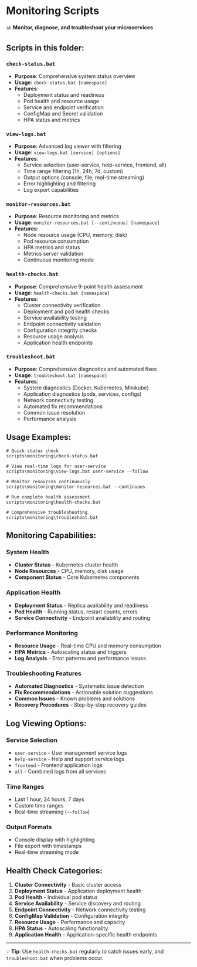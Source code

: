 # Monitoring Scripts

📊 **Monitor, diagnose, and troubleshoot your microservices**

## Scripts in this folder:

### `check-status.bat`
- **Purpose**: Comprehensive system status overview
- **Usage**: `check-status.bat [namespace]`
- **Features**:
  - Deployment status and readiness
  - Pod health and resource usage
  - Service and endpoint verification
  - ConfigMap and Secret validation
  - HPA status and metrics

### `view-logs.bat`
- **Purpose**: Advanced log viewer with filtering
- **Usage**: `view-logs.bat [service] [options]`
- **Features**:
  - Service selection (user-service, help-service, frontend, all)
  - Time range filtering (1h, 24h, 7d, custom)
  - Output options (console, file, real-time streaming)
  - Error highlighting and filtering
  - Log export capabilities

### `monitor-resources.bat`
- **Purpose**: Resource monitoring and metrics
- **Usage**: `monitor-resources.bat [--continuous] [namespace]`
- **Features**:
  - Node resource usage (CPU, memory, disk)
  - Pod resource consumption
  - HPA metrics and status
  - Metrics server validation
  - Continuous monitoring mode

### `health-checks.bat`
- **Purpose**: Comprehensive 9-point health assessment
- **Usage**: `health-checks.bat [namespace]`
- **Features**:
  - Cluster connectivity verification
  - Deployment and pod health checks
  - Service availability testing
  - Endpoint connectivity validation
  - Configuration integrity checks
  - Resource usage analysis
  - Application health endpoints

### `troubleshoot.bat`
- **Purpose**: Comprehensive diagnostics and automated fixes
- **Usage**: `troubleshoot.bat [namespace]`
- **Features**:
  - System diagnostics (Docker, Kubernetes, Minikube)
  - Application diagnostics (pods, services, configs)
  - Network connectivity testing
  - Automated fix recommendations
  - Common issue resolution
  - Performance analysis

## Usage Examples:

```batch
# Quick status check
scripts\monitoring\check-status.bat

# View real-time logs for user-service
scripts\monitoring\view-logs.bat user-service --follow

# Monitor resources continuously
scripts\monitoring\monitor-resources.bat --continuous

# Run complete health assessment
scripts\monitoring\health-checks.bat

# Comprehensive troubleshooting
scripts\monitoring\troubleshoot.bat
```

## Monitoring Capabilities:

### System Health
- **Cluster Status** - Kubernetes cluster health
- **Node Resources** - CPU, memory, disk usage
- **Component Status** - Core Kubernetes components

### Application Health  
- **Deployment Status** - Replica availability and readiness
- **Pod Health** - Running status, restart counts, errors
- **Service Connectivity** - Endpoint availability and routing

### Performance Monitoring
- **Resource Usage** - Real-time CPU and memory consumption
- **HPA Metrics** - Autoscaling status and triggers
- **Log Analysis** - Error patterns and performance issues

### Troubleshooting Features
- **Automated Diagnostics** - Systematic issue detection
- **Fix Recommendations** - Actionable solution suggestions
- **Common Issues** - Known problems and solutions
- **Recovery Procedures** - Step-by-step recovery guides

## Log Viewing Options:

### Service Selection
- `user-service` - User management service logs
- `help-service` - Help and support service logs  
- `frontend` - Frontend application logs
- `all` - Combined logs from all services

### Time Ranges
- Last 1 hour, 24 hours, 7 days
- Custom time ranges
- Real-time streaming (`--follow`)

### Output Formats
- Console display with highlighting
- File export with timestamps
- Real-time streaming mode

## Health Check Categories:

1. **Cluster Connectivity** - Basic cluster access
2. **Deployment Status** - Application deployment health
3. **Pod Health** - Individual pod status
4. **Service Availability** - Service discovery and routing
5. **Endpoint Connectivity** - Network connectivity testing
6. **ConfigMap Validation** - Configuration integrity
7. **Resource Usage** - Performance and capacity
8. **HPA Status** - Autoscaling functionality  
9. **Application Health** - Application-specific health endpoints

---
💡 **Tip**: Use `health-checks.bat` regularly to catch issues early, and `troubleshoot.bat` when problems occur.
